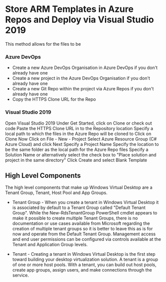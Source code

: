# Store ARM Templates in Azure Repos and Deploy via Visual Studio 2019

This method allows for the files to be 

### Azure DevOps

- Create a new Azure DevOps Organisation in Azure DevOps if you don't already have one
- Create a new project in the Azure DevOps Organisation if you don't already have one
- Create a new Git Repo within the project via Azure Repos if you don't already have one
- Copy the HTTPS Clone URL for the Repo

### Visual Studio 2019

Open Visual Studio 2019
Under Get Started, click on Clone or check out code
Paste the HTTPS Clone URL in to the Repository location
Specify a local path to which the files in the Azure Repo will be cloned to
Click on Clone
Now Click on File - New - Project
Select Azure Resource Group (C# Azure Cloud) and click Next
Specify a Project Name
Specify the location to be the same folder as the local path for the Azure Repo files
Specify a Solution Name or alternatively select the check box to "Place solution and project in the same directory"
Click Create and select Blank Template



## High Level Components

The high level components that make up Windows Virtual Desktop are a Tenant Group, Tenant, Host Pool and App Groups.

- Tenant Group - When you create a tenant in Windows Virtual Desktop it is associated by default to a Tenant Group called "Default Tenant Group". While the New-RdsTenantGroup PowerShell cmdlet appears to make it possible to create multiple Tenant Groups, there is no documentation or use cases available from Microsoft regarding the creation of multiple tenant groups so it is better to leave this as is for now and operate from the Default Tenant Group. Management access and end user permissions can be configured via controls available at the Tenant and Application Group levels.

- Tenant - Creating a tenant in Windows Virtual Desktop is the first step toward building your desktop virtualization solution. A tenant is a group of one or more host pools. With a tenant, you can build out host pools, create app groups, assign users, and make connections through the service. 
